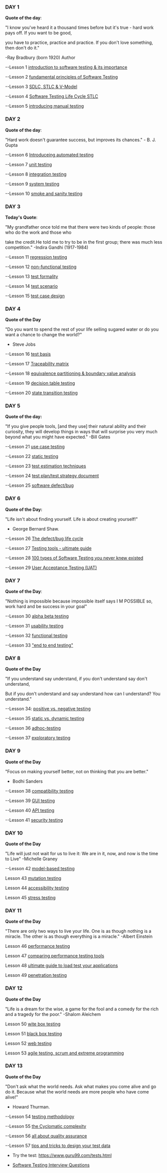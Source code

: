 ### DAY 1

**Quote of the day**:

"I know you've heard it a thousand times before  but it's true - hard work pays off. If you want to be good,

you have to practice, practice and practice. If you don't love something, then don't do it."

-Ray Bradbury (born 1920) Author

--Lesson 1
 [introduction to software testing & its importance](https://www.guru99.com/software-testing-introduction-importance.html)

--Lesson 2
 [fundamental principles of Software Testing](https://www.guru99.com/software-testing-seven-principles.html)

--Lesson 3
 [SDLC, STLC & V-Model](https://www.guru99.com/v-model-software-testing.html)

--Lesson 4
[Software Testing Life Cycle STLC](https://www.guru99.com/software-testing-life-cycle.html)

--Lesson 5
 [introducing manual testing](https://www.guru99.com/manual-testing.html)
 
 
 ### DAY 2
 
 **Quote of the day**:

"Hard work doesn't guarantee success, but improves its chances."
         - B. J. Gupta 
 
 --Lesson 6
 [Introduceing automated testing](https://www.guru99.com/automation-testing.html)
 
--Lesson 7
[unit testing](https://www.guru99.com/unit-testing-guide.html)

--Lesson 8
[integration testing](https://www.guru99.com/integration-testing.html)

--Lesson 9
[system testing](https://www.guru99.com/system-testing.html)

--Lesson 10
[smoke and sanity testing](https://www.guru99.com/smoke-sanity-testing.html)


### DAY 3

**Today's Quote**:

"My grandfather once told me that there were two kinds of people: those who do the work and those who

take the credit.He told me to try to be in the first group; there was much less competition."
-Indira Gandhi (1917-1984)

--Lesson 11
[regression testing](https://www.guru99.com/regression-testing.html)


--Lesson 12
[non-functional testing](https://www.guru99.com/non-functional-testing.html)

 
--Lesson 13
[test formality](https://www.guru99.com/testing-documentation.html)
 
 
--Lesson 14
[test scenario](https://www.guru99.com/test-scenario.html)
 
 
--Lesson 15
[test case design](https://www.guru99.com/test-case.html)


### DAY 4

**Quote of the Day**

"Do you want to spend the rest of your life selling sugared water or do you want a chance to change the world?"
- Steve Jobs

--Lesson 16
[test basis](https://www.guru99.com/test-analysis-basis.html)
 
 
--Lesson 17
[Traceability matrix](https://www.guru99.com/traceability-matrix.html)
 
 
--Lesson 18
[equivalence partitioning & boundary value analysis](https://www.guru99.com/equivalence-partitioning-boundary-value-analysis.html)
 
 
--Lesson 19
[decision table testing](https://www.guru99.com/decision-table-testing.html)
 
 
--Lesson 20
[state transition testing](https://www.guru99.com/state-transition-testing.html)


### DAY 5

**Quote of the day:**

"If you give people tools, [and they use] their natural ability and their curiosity, they will develop things in
ways that will surprise you very much beyond what you might have expected."
-Bill Gates

--Lesson 21
[use case testing](https://www.guru99.com/use-case-testing.html)


--Lesson 22
[static testing](https://www.guru99.com/testing-review.html)
 
 
--Lesson 23
[test estimation techniques](https://www.guru99.com/an-expert-view-on-test-estimation.html)


--Lesson 24
[test plan/test strategy document](https://www.guru99.com/what-everybody-ought-to-know-about-test-planing.html)
 
 
--Lesson 25
[software defect/bug](https://www.guru99.com/defect-management-process.html)


### DAY 6

**Quote of the Day:**

"Life isn't about finding yourself. Life is about creating yourself!"
 - George Bernard Shaw.

--Lesson 26
[The defect/bug life cycle](https://www.guru99.com/defect-life-cycle.html)
 
 
--Lesson 27
[Testing tools - ultimate guide](https://www.guru99.com/testing-tools.html)
 
 
--Lesson 28
[100 types of Software Testing you never knew existed](https://www.guru99.com/types-of-software-testing.html)
 
 
--Lesson 29
[User Acceptance Testing (UAT)](https://www.guru99.com/user-acceptance-testing.html)


### DAY 7 

**Quote of the Day**:

"Nothing is impossible because impossible itself says I M POSSIBLE so, work hard
and be success in your goal"

--Lesson 30
[alpha beta testing](https://www.guru99.com/alpha-beta-testing-demystified.html)


--Lesson 31
[usability testing](https://www.guru99.com/usability-testing-tutorial.html)


--Lesson 32
[functional testing](https://www.guru99.com/functional-testing.html)


--Lesson 33
["end to end testing"](https://www.guru99.com/end-to-end-testing.html)


### DAY 8

**Quote of the Day**

"If you understand say understand, if you don't understand say don't understand,

But if you don't understand and say understand how can I understand? You understand."

--Lesson 34:
[positive vs. negative testing](https://www.guru99.com/positive-vs-negative-testing.html)
 

--Lesson 35
[static vs. dynamic testing](https://www.guru99.com/static-dynamic-testing.html)
 
 
--Lesson 36
[adhoc-testing](https://www.guru99.com/adhoc-testing.html)

 
--Lesson 37
[exploratory testing](https://www.guru99.com/exploratory-testing.html)


### DAY 9

**Quote of the Day**

"Focus on making yourself better, not on thinking that you are better."
- Bodhi Sanders

--Lesson 38
[compatibility testing](https://www.guru99.com/compatibility-testing.html)
 
 
--Lesson 39
[GUI testing](https://www.guru99.com/gui-testing.html)
 
 
--Lesson 40
[API testing](https://www.guru99.com/api-testing.html)
 
 
--Lesson 41
[security testing](https://www.guru99.com/what-is-security-testing.html)


### DAY 10 

**Quote of the Day**

"Life will just not wait for us to live it: We are in it, now, and now is the time to Live"
-Michelle Graney

--Lesson 42
[model-based testing](https://www.guru99.com/model-based-testing-tutorial.html)
 
 
Lesson 43
[mutation testing](https://www.guru99.com/mutation-testing.html)
 
 
Lesson 44
[accessibility testing](https://www.guru99.com/accessibility-testing.html)
 
 
Lesson 45
[stress testing](https://www.guru99.com/stress-testing.html)

### DAY 11 

**Quote of the Day**

"There are only two ways to live your life. One is as though nothing is a miracle. The other is as though everything is a miracle."
-Albert Einstein

Lesson 46
[performance testing](https://www.guru99.com/performance-testing.html)
 
 
Lesson 47
[comparing performance testing tools](https://www.guru99.com/performance-testing-tools.html)
 
 
Lesson 48
[ultimate guide to load test your applications](https://www.guru99.com/load-testing.html)


Lesson 49
[penetration testing](https://www.guru99.com/learn-penetration-testing.html)


### DAY 12 

**Quote of the Day**

"Life is a dream for the wise, a game for the fool and a comedy for the rich and a tragedy for the poor."
-Shalom Aleichem

Lesson 50
[wite box testing](https://www.guru99.com/white-box-testing.html)

 
Lesson 51
[black box testing](https://www.guru99.com/black-box-testing.html)
 
 
Lesson 52
[web testing](https://www.guru99.com/web-application-testing.html)
 
 
Lesson 53
[agile testing, scrum and extreme programming](https://www.guru99.com/agile-scrum-extreme-testing.html)

### DAY 13

**Quote of the Day**

"Don't ask what the world needs. Ask what makes you come alive and go do it. Because
what the world needs are more people who have come alive!"
- Howard Thurman.

--Lesson 54
[testing methodology](https://www.guru99.com/testing-methodology.html)


--Lesson 55
[the Cyclomatic complexity](https://www.guru99.com/cyclomatic-complexity.html)
 
 
--Lesson 56
[all about quality assurance](https://www.guru99.com/all-about-quality-assurance.html)
 
 
--Lesson 57
[tips and tricks to design your test data](https://www.guru99.com/software-testing-test-data.html)



- Try the test: https://www.guru99.com/tests.html

- [Software Testing Interview Questions](https://www.guru99.com/software-testing-interview-questions.html)
